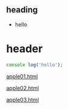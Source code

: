 ## heading

- hello

# header

```ts
console log('hello');
```

<p><a href="https://magnetodk.github.io/apple/apple01.html">apple01.html</a></p>
<p><a href="https://magnetodk.github.io/apple/apple02.html">apple02.html</a></p>
<p><a href="https://magnetodk.github.io/apple/apple03.html">apple03.html</a></p>
